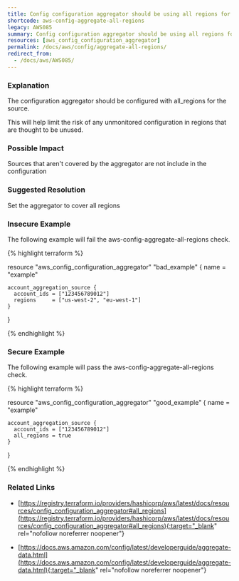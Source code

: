 ```yaml
---
title: Config configuration aggregator should be using all regions for source
shortcode: aws-config-aggregate-all-regions
legacy: AWS085
summary: Config configuration aggregator should be using all regions for source 
resources: [aws_config_configuration_aggregator] 
permalink: /docs/aws/config/aggregate-all-regions/
redirect_from: 
  - /docs/aws/AWS085/
---
```


### Explanation


The configuration aggregator should be configured with all_regions for the source. 

This will help limit the risk of any unmonitored configuration in regions that are thought to be unused.


### Possible Impact
Sources that aren't covered by the aggregator are not include in the configuration

### Suggested Resolution
Set the aggregator to cover all regions


### Insecure Example

The following example will fail the aws-config-aggregate-all-regions check.

{% highlight terraform %}

resource "aws_config_configuration_aggregator" "bad_example" {
	name = "example"
	  
	account_aggregation_source {
	  account_ids = ["123456789012"]
	  regions     = ["us-west-2", "eu-west-1"]
	}
}

{% endhighlight %}



### Secure Example

The following example will pass the aws-config-aggregate-all-regions check.

{% highlight terraform %}

resource "aws_config_configuration_aggregator" "good_example" {
	name = "example"
	  
	account_aggregation_source {
	  account_ids = ["123456789012"]
	  all_regions = true
	}
}

{% endhighlight %}



### Related Links


- [https://registry.terraform.io/providers/hashicorp/aws/latest/docs/resources/config_configuration_aggregator#all_regions](https://registry.terraform.io/providers/hashicorp/aws/latest/docs/resources/config_configuration_aggregator#all_regions){:target="_blank" rel="nofollow noreferrer noopener"}

- [https://docs.aws.amazon.com/config/latest/developerguide/aggregate-data.html](https://docs.aws.amazon.com/config/latest/developerguide/aggregate-data.html){:target="_blank" rel="nofollow noreferrer noopener"}


